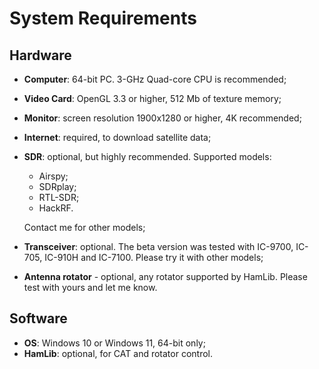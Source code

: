 # System Requirements

## Hardware

- **Computer**: 64-bit PC. 3-GHz Quad-core CPU is recommended;
- **Video Card**:  OpenGL 3.3 or higher, 512 Mb of texture memory;
- **Monitor**: screen resolution 1900x1280 or higher, 4K recommended;
- **Internet**: required, to download satellite data;
- **SDR**: optional, but highly recommended. Supported models:
  - Airspy;
  - SDRplay;
  - RTL-SDR;
  - HackRF.

  Contact me for other models;
- **Transceiver**: optional. The beta version was tested with IC-9700, IC-705, IC-910H and IC-7100.
  Please try it with other models;
- **Antenna rotator** - optional, any rotator supported by HamLib. Please test with yours and let me know.

## Software

- **OS**: Windows 10 or Windows 11, 64-bit only;
- **HamLib**: optional, for CAT and rotator control.
